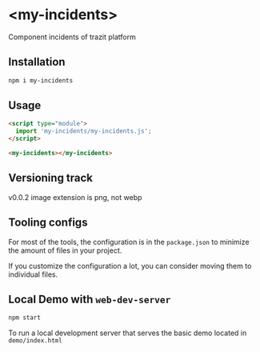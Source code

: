 # \<my-incidents>
Component incidents of trazit platform

## Installation

```bash
npm i my-incidents
```

## Usage

```html
<script type="module">
  import 'my-incidents/my-incidents.js';
</script>

<my-incidents></my-incidents>
```

## Versioning track

v0.0.2 image extension is png, not webp

## Tooling configs

For most of the tools, the configuration is in the `package.json` to minimize the amount of files in your project.

If you customize the configuration a lot, you can consider moving them to individual files.

## Local Demo with `web-dev-server`

```bash
npm start
```

To run a local development server that serves the basic demo located in `demo/index.html`
